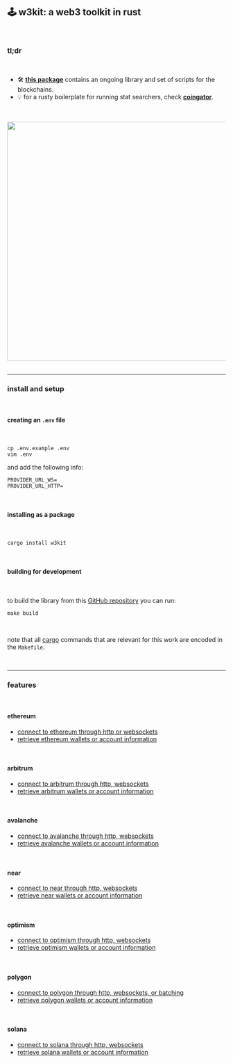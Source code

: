 ## 🕹 w3kit: a web3 toolkit in rust
<br>

### tl;dr 

<br>

* 🛠 **[this package](https://crates.io/crates/w3kit)** contains an ongoing library and set of scripts for the blockchains.
* 💡 for a rusty boilerplate for running stat searchers, check **[coingator](https://github.com/go-outside-labs/searcher-coingator-rs)**.

<br>

<br>


<img width="550" src="https://user-images.githubusercontent.com/1130416/216849017-9379d709-c2cf-4dbc-ad3f-824aa9af7041.png">



<br>

<br>

---

### install and setup

<br>

#### creating an `.env` file

<br>


```
cp .env.example .env
vim .env
```

and add the following info:

```
PROVIDER_URL_WS=
PROVIDER_URL_HTTP=
```


<br>

#### installing as a package

<br>

```
cargo install w3kit
```

<br>

#### building for development

<br>

to build the library from this [GitHub repository](https://github.com/go-outside-labs/web3-toolkit-rs/tree/main/w3kit) you can run:

```
make build
```

<br>

note that all [cargo](https://doc.rust-lang.org/cargo/) commands that are relevant for this work are encoded in the `Makefile`.

<br>


----

### features

<br>

#### ethereum

* [connect to ethereum through http or websockets](src/ethereum/connections.rs)
* [retrieve ethereum wallets or account information](src/ethereum/accounts.rs)

<br>


#### arbitrum

* [connect to arbitrum through http, websockets](src/arbitrum/connections.rs)
* [retrieve arbitrum wallets or account information](src/arbitrum/accounts.rs)

<br>

#### avalanche

* [connect to avalanche through http, websockets](src/avalanche/connections.rs)
* [retrieve avalanche wallets or account information](src/avalanche/accounts.rs)

<br>

#### near

* [connect to near through http, websockets](src/near/connections.rs)
* [retrieve near wallets or account information](src/near/accounts.rs)

<br>

#### optimism

* [connect to optimism through http, websockets](src/optimism/connections.rs)
* [retrieve optimism wallets or account information](src/optimism/accounts.rs)

<br>

#### polygon

* [connect to polygon through http, websockets, or batching](src/polygon/connections.rs)
* [retrieve polygon wallets or account information](src/polygon/accounts.rs)

<br>

#### solana

* [connect to solana through http, websockets](src/solana/connections.rs)
* [retrieve solana wallets or account information](src/solana/accounts.rs)



